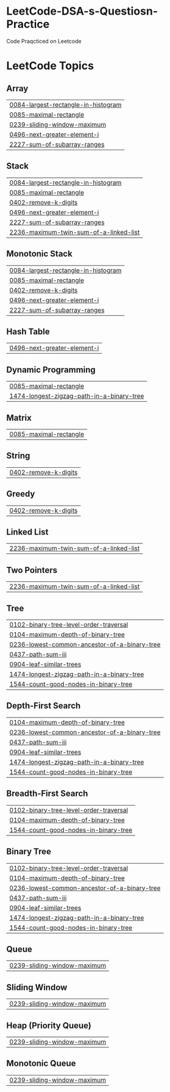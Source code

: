 # LeetCode-DSA-s-Questiosn-Practice
Code Praqcticed on Leetcode 

<!---LeetCode Topics Start-->
# LeetCode Topics
## Array
|  |
| ------- |
| [0084-largest-rectangle-in-histogram](https://github.com/santoshs0612/LeetCode-DSA-Questions-Practice/tree/master/0084-largest-rectangle-in-histogram) |
| [0085-maximal-rectangle](https://github.com/santoshs0612/LeetCode-DSA-Questions-Practice/tree/master/0085-maximal-rectangle) |
| [0239-sliding-window-maximum](https://github.com/santoshs0612/LeetCode-DSA-Questions-Practice/tree/master/0239-sliding-window-maximum) |
| [0496-next-greater-element-i](https://github.com/santoshs0612/LeetCode-DSA-Questions-Practice/tree/master/0496-next-greater-element-i) |
| [2227-sum-of-subarray-ranges](https://github.com/santoshs0612/LeetCode-DSA-Questions-Practice/tree/master/2227-sum-of-subarray-ranges) |
## Stack
|  |
| ------- |
| [0084-largest-rectangle-in-histogram](https://github.com/santoshs0612/LeetCode-DSA-Questions-Practice/tree/master/0084-largest-rectangle-in-histogram) |
| [0085-maximal-rectangle](https://github.com/santoshs0612/LeetCode-DSA-Questions-Practice/tree/master/0085-maximal-rectangle) |
| [0402-remove-k-digits](https://github.com/santoshs0612/LeetCode-DSA-Questions-Practice/tree/master/0402-remove-k-digits) |
| [0496-next-greater-element-i](https://github.com/santoshs0612/LeetCode-DSA-Questions-Practice/tree/master/0496-next-greater-element-i) |
| [2227-sum-of-subarray-ranges](https://github.com/santoshs0612/LeetCode-DSA-Questions-Practice/tree/master/2227-sum-of-subarray-ranges) |
| [2236-maximum-twin-sum-of-a-linked-list](https://github.com/santoshs0612/LeetCode-DSA-Questions-Practice/tree/master/2236-maximum-twin-sum-of-a-linked-list) |
## Monotonic Stack
|  |
| ------- |
| [0084-largest-rectangle-in-histogram](https://github.com/santoshs0612/LeetCode-DSA-Questions-Practice/tree/master/0084-largest-rectangle-in-histogram) |
| [0085-maximal-rectangle](https://github.com/santoshs0612/LeetCode-DSA-Questions-Practice/tree/master/0085-maximal-rectangle) |
| [0402-remove-k-digits](https://github.com/santoshs0612/LeetCode-DSA-Questions-Practice/tree/master/0402-remove-k-digits) |
| [0496-next-greater-element-i](https://github.com/santoshs0612/LeetCode-DSA-Questions-Practice/tree/master/0496-next-greater-element-i) |
| [2227-sum-of-subarray-ranges](https://github.com/santoshs0612/LeetCode-DSA-Questions-Practice/tree/master/2227-sum-of-subarray-ranges) |
## Hash Table
|  |
| ------- |
| [0496-next-greater-element-i](https://github.com/santoshs0612/LeetCode-DSA-Questions-Practice/tree/master/0496-next-greater-element-i) |
## Dynamic Programming
|  |
| ------- |
| [0085-maximal-rectangle](https://github.com/santoshs0612/LeetCode-DSA-Questions-Practice/tree/master/0085-maximal-rectangle) |
| [1474-longest-zigzag-path-in-a-binary-tree](https://github.com/santoshs0612/LeetCode-DSA-Questions-Practice/tree/master/1474-longest-zigzag-path-in-a-binary-tree) |
## Matrix
|  |
| ------- |
| [0085-maximal-rectangle](https://github.com/santoshs0612/LeetCode-DSA-Questions-Practice/tree/master/0085-maximal-rectangle) |
## String
|  |
| ------- |
| [0402-remove-k-digits](https://github.com/santoshs0612/LeetCode-DSA-Questions-Practice/tree/master/0402-remove-k-digits) |
## Greedy
|  |
| ------- |
| [0402-remove-k-digits](https://github.com/santoshs0612/LeetCode-DSA-Questions-Practice/tree/master/0402-remove-k-digits) |
## Linked List
|  |
| ------- |
| [2236-maximum-twin-sum-of-a-linked-list](https://github.com/santoshs0612/LeetCode-DSA-Questions-Practice/tree/master/2236-maximum-twin-sum-of-a-linked-list) |
## Two Pointers
|  |
| ------- |
| [2236-maximum-twin-sum-of-a-linked-list](https://github.com/santoshs0612/LeetCode-DSA-Questions-Practice/tree/master/2236-maximum-twin-sum-of-a-linked-list) |
## Tree
|  |
| ------- |
| [0102-binary-tree-level-order-traversal](https://github.com/santoshs0612/LeetCode-DSA-Questions-Practice/tree/master/0102-binary-tree-level-order-traversal) |
| [0104-maximum-depth-of-binary-tree](https://github.com/santoshs0612/LeetCode-DSA-Questions-Practice/tree/master/0104-maximum-depth-of-binary-tree) |
| [0236-lowest-common-ancestor-of-a-binary-tree](https://github.com/santoshs0612/LeetCode-DSA-Questions-Practice/tree/master/0236-lowest-common-ancestor-of-a-binary-tree) |
| [0437-path-sum-iii](https://github.com/santoshs0612/LeetCode-DSA-Questions-Practice/tree/master/0437-path-sum-iii) |
| [0904-leaf-similar-trees](https://github.com/santoshs0612/LeetCode-DSA-Questions-Practice/tree/master/0904-leaf-similar-trees) |
| [1474-longest-zigzag-path-in-a-binary-tree](https://github.com/santoshs0612/LeetCode-DSA-Questions-Practice/tree/master/1474-longest-zigzag-path-in-a-binary-tree) |
| [1544-count-good-nodes-in-binary-tree](https://github.com/santoshs0612/LeetCode-DSA-Questions-Practice/tree/master/1544-count-good-nodes-in-binary-tree) |
## Depth-First Search
|  |
| ------- |
| [0104-maximum-depth-of-binary-tree](https://github.com/santoshs0612/LeetCode-DSA-Questions-Practice/tree/master/0104-maximum-depth-of-binary-tree) |
| [0236-lowest-common-ancestor-of-a-binary-tree](https://github.com/santoshs0612/LeetCode-DSA-Questions-Practice/tree/master/0236-lowest-common-ancestor-of-a-binary-tree) |
| [0437-path-sum-iii](https://github.com/santoshs0612/LeetCode-DSA-Questions-Practice/tree/master/0437-path-sum-iii) |
| [0904-leaf-similar-trees](https://github.com/santoshs0612/LeetCode-DSA-Questions-Practice/tree/master/0904-leaf-similar-trees) |
| [1474-longest-zigzag-path-in-a-binary-tree](https://github.com/santoshs0612/LeetCode-DSA-Questions-Practice/tree/master/1474-longest-zigzag-path-in-a-binary-tree) |
| [1544-count-good-nodes-in-binary-tree](https://github.com/santoshs0612/LeetCode-DSA-Questions-Practice/tree/master/1544-count-good-nodes-in-binary-tree) |
## Breadth-First Search
|  |
| ------- |
| [0102-binary-tree-level-order-traversal](https://github.com/santoshs0612/LeetCode-DSA-Questions-Practice/tree/master/0102-binary-tree-level-order-traversal) |
| [0104-maximum-depth-of-binary-tree](https://github.com/santoshs0612/LeetCode-DSA-Questions-Practice/tree/master/0104-maximum-depth-of-binary-tree) |
| [1544-count-good-nodes-in-binary-tree](https://github.com/santoshs0612/LeetCode-DSA-Questions-Practice/tree/master/1544-count-good-nodes-in-binary-tree) |
## Binary Tree
|  |
| ------- |
| [0102-binary-tree-level-order-traversal](https://github.com/santoshs0612/LeetCode-DSA-Questions-Practice/tree/master/0102-binary-tree-level-order-traversal) |
| [0104-maximum-depth-of-binary-tree](https://github.com/santoshs0612/LeetCode-DSA-Questions-Practice/tree/master/0104-maximum-depth-of-binary-tree) |
| [0236-lowest-common-ancestor-of-a-binary-tree](https://github.com/santoshs0612/LeetCode-DSA-Questions-Practice/tree/master/0236-lowest-common-ancestor-of-a-binary-tree) |
| [0437-path-sum-iii](https://github.com/santoshs0612/LeetCode-DSA-Questions-Practice/tree/master/0437-path-sum-iii) |
| [0904-leaf-similar-trees](https://github.com/santoshs0612/LeetCode-DSA-Questions-Practice/tree/master/0904-leaf-similar-trees) |
| [1474-longest-zigzag-path-in-a-binary-tree](https://github.com/santoshs0612/LeetCode-DSA-Questions-Practice/tree/master/1474-longest-zigzag-path-in-a-binary-tree) |
| [1544-count-good-nodes-in-binary-tree](https://github.com/santoshs0612/LeetCode-DSA-Questions-Practice/tree/master/1544-count-good-nodes-in-binary-tree) |
## Queue
|  |
| ------- |
| [0239-sliding-window-maximum](https://github.com/santoshs0612/LeetCode-DSA-Questions-Practice/tree/master/0239-sliding-window-maximum) |
## Sliding Window
|  |
| ------- |
| [0239-sliding-window-maximum](https://github.com/santoshs0612/LeetCode-DSA-Questions-Practice/tree/master/0239-sliding-window-maximum) |
## Heap (Priority Queue)
|  |
| ------- |
| [0239-sliding-window-maximum](https://github.com/santoshs0612/LeetCode-DSA-Questions-Practice/tree/master/0239-sliding-window-maximum) |
## Monotonic Queue
|  |
| ------- |
| [0239-sliding-window-maximum](https://github.com/santoshs0612/LeetCode-DSA-Questions-Practice/tree/master/0239-sliding-window-maximum) |
<!---LeetCode Topics End-->